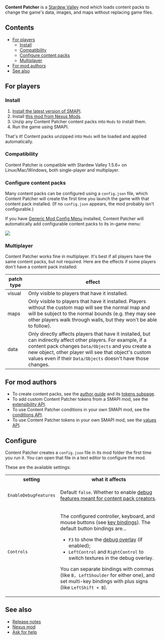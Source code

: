 ﻿**Content Patcher** is a [Stardew Valley](http://stardewvalley.net/) mod which loads content packs
to change the game's data, images, and maps without replacing game files.

## Contents
* [For players](#for-players)
  * [Install](#install)
  * [Compatibility](#compatibility)
  * [Configure content packs](#configure-content-packs)
  * [Multiplayer](#multiplayer)
* [For mod authors](#for-mod-authors)
* [See also](#see-also)

## For players
### Install
1. [Install the latest version of SMAPI](https://smapi.io/).
2. Install [this mod from Nexus Mods](https://www.nexusmods.com/stardewvalley/mods/1915).
3. Unzip any Content Patcher content packs into `Mods` to install them.
4. Run the game using SMAPI.

That's it! Content packs unzipped into `Mods` will be loaded and applied automatically.

### Compatibility
Content Patcher is compatible with Stardew Valley 1.5.6+ on Linux/Mac/Windows, both single-player and
multiplayer.

### Configure content packs
Many content packs can be configured using a `config.json` file, which Content Patcher will create
the first time you launch the game with that content pack installed. (If no `config.json` appears,
the mod probably isn't configurable.)

If you have [Generic Mod Config Menu](https://www.nexusmods.com/stardewvalley/mods/5098) installed,
Content Patcher will automatically add configurable content packs to its in-game menu:

![](screenshots/config-with-sections.png)

### Multiplayer
Content Patcher works fine in multiplayer. It's best if all players have the same content packs,
but not required. Here are the effects if some players don't have a content pack installed:

patch type | effect
---------- | ------
visual     | Only visible to players that have it installed.
maps       | Only visible to players that have it installed. Players without the custom map will see the normal map and will be subject to the normal bounds (e.g. they may see other players walk through walls, but they won't be able to follow).
data       | Only directly affects players that have it installed, but can indirectly affect other players. For example, if a content pack changes `Data/Objects` and you create a new object, other player will see that object's custom values even if their `Data/Objects` doesn't have those changes.

## For mod authors
* To create content packs, see the [author guide](author-guide.md) and its [tokens subpage](author-guide/tokens.md).
* To add custom Content Patcher tokens from a SMAPI mod, see the [extensibility API](extensibility.md).
* To use Content Patcher conditions in your own SMAPI mod, see the [conditions API](conditions-api.md).
* To use Content Patcher tokens in your own SMAPI mod, see the [values API](values-api.md).

## Configure
Content Patcher creates a `config.json` file in its mod folder the first time you run it. You can
open that file in a text editor to configure the mod.

These are the available settings:

<table>
<tr>
  <th>setting</th>
  <th>what it affects</th>
</tr>

<tr>
  <td><code>EnableDebugFeatures</code></td>
  <td>

Default `false`. Whether to enable [debug features meant for content pack creators](author-guide/troubleshooting.md#debug-mode).

  </td>
</tr>

<tr>
  <td><code>Controls</code></td>
  <td>

The configured controller, keyboard, and mouse buttons (see [key bindings](https://stardewvalleywiki.com/Modding:Key_bindings)).
The default button bindings are...

* `F3` to show the [debug overlay](author-guide/troubleshooting.md#debug-mode) (if enabled);
* `LeftControl` and `RightControl` to switch textures in the debug overlay.

You can separate bindings with commas (like `B, LeftShoulder` for either one), and set multi-key
bindings with plus signs (like `LeftShift + B`).

  </td>
</tr>
</table>

## See also
* [Release notes](release-notes.md)
* [Nexus mod](https://www.nexusmods.com/stardewvalley/mods/1915)
* [Ask for help](https://stardewvalleywiki.com/Modding:Help)
